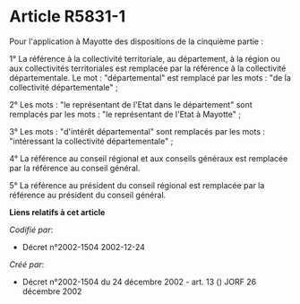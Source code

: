 # Article R5831-1

Pour l'application à Mayotte des dispositions de la cinquième partie :

1° La référence à la collectivité territoriale, au département, à la région ou aux collectivités territoriales est remplacée
par la référence à la collectivité départementale. Le mot : "départemental" est remplacé par les mots : "de la collectivité
départementale" ;

2° Les mots : "le représentant de l'Etat dans le département" sont remplacés par les mots : "le représentant de l'Etat à
Mayotte" ;

3° Les mots : "d'intérêt départemental" sont remplacés par les mots : "intéressant la collectivité départementale" ;

4° La référence au conseil régional et aux conseils généraux est remplacée par la référence au conseil général.

5° La référence au président du conseil régional est remplacée par la référence au président du conseil général.

**Liens relatifs à cet article**

_Codifié par_:

  - Décret n°2002-1504 2002-12-24

_Créé par_:

  - Décret n°2002-1504 du 24 décembre 2002 - art. 13 () JORF 26 décembre 2002
